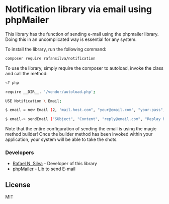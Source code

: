 # Notification library via email using phpMailer

This library has the function of sending e-mail using the phpmailer library. Doing this in an uncomplicated way is essential for any system.

To install the library, run the following command:

```sh
composer require rafansilva/notification
```

To use the library, simply require the composer to autoload, invoke the class and call the method:

```sh
<? php

require __DIR__. '/vendor/autoload.php';

USE Notification \ Email;

$ email = new Email (2, "mail.host.com", "your@email.com", "your-pass", "smtp secure (tls / ssl)", "port (587)", "from@email.com", "From Name");

$ email-> sendEmail ("SUbject", "Content", "reply@email.com", "Replay Name", "address@email.com", "Address Name");
```

Note that the entire configuration of sending the email is using the magic method builder! Once the builder method has been invoked within your application, your system will be able to take the shots.

### Developers
* [Rafael N. Silva] - Developer of this library
* [phpMailer] - Lib to send E-mail

License
----

MIT

[//]: #
[Rafael N. Silva]: <mailto: rafaelnascimento0505@gmail.com>
[phpMailer]: <https://github.com/PHPMailer/PHPMailer>